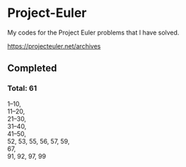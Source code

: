 # Project-Euler

My codes for the Project Euler problems that I have solved.

https://projecteuler.net/archives


## Completed
### Total: 61
1–10,  
11–20,  
21–30,  
31–40,  
41–50,  
52, 53, 55, 56, 57, 59,  
67,  
91, 92, 97, 99
